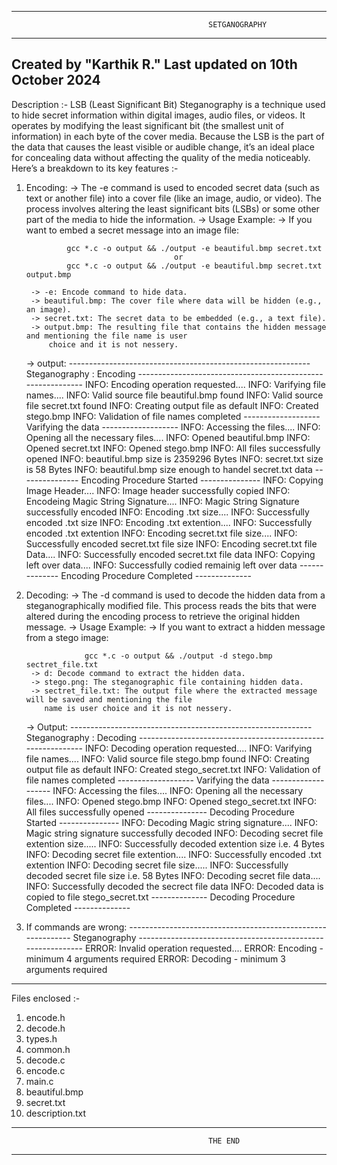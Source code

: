 ------------------------------------------------------------------------------------------------------------
                                                SETGANOGRAPHY
------------------------------------------------------------------------------------------------------------
Created by "Karthik R."
Last updated on 10th October 2024
------------------------------------------------------------------------------------------------------------

Description :-
    LSB (Least Significant Bit) Steganography is a technique used to hide secret information within digital
images, audio files, or videos. It operates by modifying the least significant bit (the smallest unit of 
information) in each byte of the cover media. Because the LSB is the part of the data that causes the least 
visible or audible change, it’s an ideal place for concealing data without affecting the quality of the media 
noticeably.
 
Here’s a breakdown to its key features :-

1. Encoding:
    -> The -e command is used to encoded secret data (such as text or another file) into a cover file (like an 
       image, audio, or video). The process involves altering the least significant bits (LSBs) or some other 
       part of the media to hide the information.
    -> Usage Example:
        -> If you want to embed a secret message into an image file:

                gcc *.c -o output && ./output -e beautiful.bmp secret.txt 
                                        or
                gcc *.c -o output && ./output -e beautiful.bmp secret.txt output.bmp                        

        -> -e: Encode command to hide data.
        -> beautiful.bmp: The cover file where data will be hidden (e.g., an image).
        -> secret.txt: The secret data to be embedded (e.g., a text file).
        -> output.bmp: The resulting file that contains the hidden message and mentioning the file name is user 
            choice and it is not nessery.
    -> output:
                ------------------------------------------------------------
                                Steganography : Encoding
                ------------------------------------------------------------
                INFO: Encoding operation requested....
                INFO: Varifying file names....
                INFO: Valid source file beautiful.bmp found
                INFO: Valid source file secret.txt found
                INFO: Creating output file as default
                INFO: Created stego.bmp
                INFO: Validation of file names completed
                -------------------  Varifying the data  -------------------
                INFO: Accessing the files....
                INFO: Opening all the necessary files....
                INFO: Opened beautiful.bmp
                INFO: Opened secret.txt
                INFO: Opened stego.bmp
                INFO: All files successfully opened
                INFO: beautiful.bmp size is 2359296 Bytes
                INFO: secret.txt size is 58 Bytes
                INFO: beautiful.bmp size enough to handel secret.txt data
                ---------------  Encoding Procedure Started  ---------------
                INFO: Copying Image Header....
                INFO: Image header successfully copied
                INFO: Encodeing Magic String Signature....
                INFO: Magic String Signature successfully encoded
                INFO: Encoding .txt size....
                INFO: Successfully encoded .txt size
                INFO: Encoding .txt extention....
                INFO: Successfully encoded .txt extention
                INFO: Encoding secret.txt file size....
                INFO: Successfully encoded secret.txt file size
                INFO: Encoding secret.txt file Data....
                INFO: Successfully encoded secret.txt file data
                INFO: Copying left over data....
                INFO: Successfully codied remainig left over data
                --------------  Encoding Procedure Completed  --------------

2. Decoding:
    -> The -d command is used to decode the hidden data from a steganographically modified file. This process 
       reads the bits that were altered during the encoding process to retrieve the original hidden message.
    -> Usage Example:
        -> If you want to extract a hidden message from a stego image:

                    gcc *.c -o output && ./output -d stego.bmp sectret_file.txt
        -> d: Decode command to extract the hidden data.
        -> stego.png: The steganographic file containing hidden data.
        -> sectret_file.txt: The output file where the extracted message will be saved and mentioning the file 
           name is user choice and it is not nessery.
    -> Output:
                ------------------------------------------------------------
                                Steganography : Decoding
                ------------------------------------------------------------
                INFO: Decoding operation requested....
                INFO: Varifying file names....
                INFO: Valid source file stego.bmp found
                INFO: Creating output file as default
                INFO: Created stego_secret.txt
                INFO: Validation of file names completed
                -------------------  Varifying the data  -------------------
                INFO: Accessing the files....
                INFO: Opening all the necessary files....
                INFO: Opened stego.bmp
                INFO: Opened stego_secret.txt
                INFO: All files successfully opened
                ---------------  Decoding Procedure Started  ---------------
                INFO: Decoding Magic string signature....
                INFO: Magic string signature successfully decoded
                INFO: Decoding secret file extention size.....
                INFO: Successfully decoded extention size i.e. 4 Bytes
                INFO: Decoding secret file extention....
                INFO: Successfully encoded .txt extention
                INFO: Decoding secret file size.....
                INFO: Successfully decoded secret file size i.e. 58 Bytes
                INFO: Decoding secret file data....
                INFO: Successfully decoded the secrect file data
                INFO: Decoded data is copied to file stego_secret.txt
                --------------  Decoding Procedure Completed  --------------

3. If commands are wrong:
                ------------------------------------------------------------
                                      Steganography
                ------------------------------------------------------------
                ERROR: Invalid operation requested....
                ERROR: Encoding - minimum 4 arguments required
                ERROR: Decoding - minimum 3 arguments required
                
------------------------------------------------------------------------------------------------------------
Files enclosed :-

1. encode.h
2. decode.h
3. types.h
4. common.h
5. decode.c
6. encode.c
7. main.c
8. beautiful.bmp
9. secret.txt
10. description.txt

------------------------------------------------------------------------------------------------------------
                                                THE END
------------------------------------------------------------------------------------------------------------
